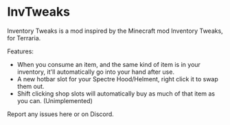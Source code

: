 # InvTweaks
Inventory Tweaks is a mod inspired by the Minecraft mod Inventory Tweaks, for Terraria.

Features:
 - When you consume an item, and the same kind of item is in your inventory, it'll automatically go into your hand after use.
 - A new hotbar slot for your Spectre Hood/Helment, right click it to swap them out.
  - Shift clicking shop slots will automatically buy as much of that item as you can. (Unimplemented)
  
Report any issues here or on Discord.
